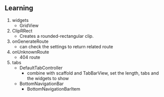 ## Learning

1. widgets
    - GridView
2. ClipRRect
    - Creates a rounded-rectangular clip.
3. onGenerateRoute 
    - can check the settings to return related route
4. onUnknownRoute
    - 404 route
5. tabs
    - DefaultTabController
        - combine with scaffold and TabBarView, set the length, tabs and the widgets to show
    - BottomNavigationBar
        - BottomNavigationBarItem
